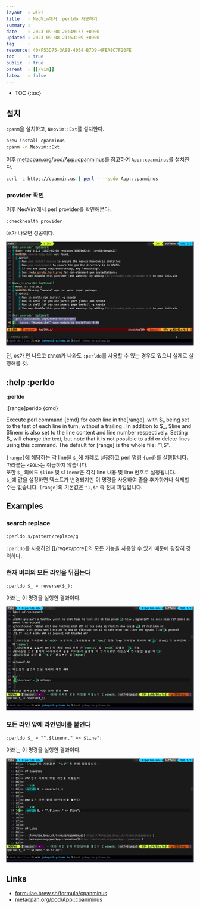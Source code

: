```yaml
---
layout  : wiki
title   : NeoVim에서 :perldo 사용하기
summary : 
date    : 2023-09-08 20:49:57 +0900
updated : 2023-09-08 21:53:09 +0900
tag     : 
resource: 40/F53D75-3A8B-4054-B7D9-4FEA8C7F20FE
toc     : true
public  : true
parent  : [[/vim]]
latex   : false
---
```

* TOC
{:toc}

## 설치

`cpanm`을 설치하고, `Neovim::Ext`를 설치한다.

```bash
brew install cpanminus
cpanm -n Neovim::Ext
```

이후 [metacpan.org/pod/App::cpanminus](https://metacpan.org/pod/App::cpanminus )를 참고하여 `App::cpanminus`를 설치한다.

```bash
curl -L https://cpanmin.us | perl - --sudo App::cpanminus
```

### provider 확인

이후 NeoVim에서 perl provider를 확인해본다.

```vim
:checkhealth provider
```

`OK`가 나오면 성공이다.

![]( /resource/40/F53D75-3A8B-4054-B7D9-4FEA8C7F20FE/perl-provider.png )

단, `OK`가 안 나오고 `ERROR`가 나와도 `:perldo`를 사용할 수 있는 경우도 있으니 실제로 실행해볼 것.

## :help :perldo

>
**:perldo**
>
:[range]perldo {cmd}
>
Execute perl command {cmd} for each line in the[range], with $_ being set to the test of each line in turn, without a trailing <EOL>.
In addition to $_, $line and $linenr is also set to the line content and line number respectively.
Setting $_ will change the text, but note that it is not possible to add or delete lines using this command.
The default for [range] is the whole file: "1,$".

`[range]`에 해당하는 각 line을 `$_`에 차례로 설정하고 perl 명령 `{cmd}`를 실행합니다. 따라붙는 `<EOL>`는 취급하지 않습니다.  
또한 `$_` 외에도 `$line` 및 `$linenr`은 각각 line 내용 및 line 번호로 설정됩니다.  
`$_`에 값을 설정하면 텍스트가 변경되지만 이 명령을 사용하여 줄을 추가하거나 삭제할 수는 없습니다.
`[range]`의 기본값은 `"1,$"` 즉 전체 파일입니다.

## Examples

### search replace

```vim
:perldo s/pattern/replace/g
```

`:perldo`를 사용하면 [[/regex/pcre]]의 모든 기능을 사용할 수 있기 때문에 굉장히 강력하다.


### 현재 버퍼의 모든 라인을 뒤집는다

```vim
:perldo $_ = reverse($_);
```

아래는 이 명령을 실행한 결과이다.

![]( /resource/40/F53D75-3A8B-4054-B7D9-4FEA8C7F20FE/example-reverse.png )

### 모든 라인 앞에 라인넘버를 붙인다

```vim
:perldo $_ = "".$linenr." => $line";
```

아래는 이 명령을 실행한 결과이다.

![]( /resource/40/F53D75-3A8B-4054-B7D9-4FEA8C7F20FE/example-line-number.png )


## Links

- [formulae.brew.sh/formula/cpanminus]( https://formulae.brew.sh/formula/cpanminus )
- [metacpan.org/pod/App::cpanminus](https://metacpan.org/pod/App::cpanminus )

